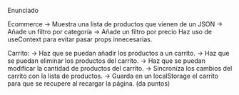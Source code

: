 Enunciado

Ecommerce
 -> Muestra una lista de productos que vienen de un JSON
 -> Añade un filtro por categoría
 -> Añade un filtro por precio
Haz uso de useContext para evitar pasar props innecesarias.

Carrito:
 -> Haz que se puedan añadir los productos a un carrito.
 -> Haz que se puedan eliminar los productos del carrito.
 -> Haz que se puedan modificar la cantidad de productos del carrito.
 -> Sincroniza los cambios del carrito con la lista de productos.
 -> Guarda en un localStorage el carrito para que se recupere al recargar la página. (da puntos)
